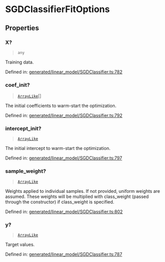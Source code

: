 # SGDClassifierFitOptions

## Properties

### X?

> `any`

Training data.

Defined in:  [generated/linear\_model/SGDClassifier.ts:782](https://github.com/transitive-bullshit/scikit-learn-ts/blob/b59c1ff/packages/sklearn/src/generated/linear_model/SGDClassifier.ts#L782)

### coef\_init?

> [`ArrayLike`](../types/ArrayLike.md)[]

The initial coefficients to warm-start the optimization.

Defined in:  [generated/linear\_model/SGDClassifier.ts:792](https://github.com/transitive-bullshit/scikit-learn-ts/blob/b59c1ff/packages/sklearn/src/generated/linear_model/SGDClassifier.ts#L792)

### intercept\_init?

> [`ArrayLike`](../types/ArrayLike.md)

The initial intercept to warm-start the optimization.

Defined in:  [generated/linear\_model/SGDClassifier.ts:797](https://github.com/transitive-bullshit/scikit-learn-ts/blob/b59c1ff/packages/sklearn/src/generated/linear_model/SGDClassifier.ts#L797)

### sample\_weight?

> [`ArrayLike`](../types/ArrayLike.md)

Weights applied to individual samples. If not provided, uniform weights are assumed. These weights will be multiplied with class\_weight (passed through the constructor) if class\_weight is specified.

Defined in:  [generated/linear\_model/SGDClassifier.ts:802](https://github.com/transitive-bullshit/scikit-learn-ts/blob/b59c1ff/packages/sklearn/src/generated/linear_model/SGDClassifier.ts#L802)

### y?

> [`ArrayLike`](../types/ArrayLike.md)

Target values.

Defined in:  [generated/linear\_model/SGDClassifier.ts:787](https://github.com/transitive-bullshit/scikit-learn-ts/blob/b59c1ff/packages/sklearn/src/generated/linear_model/SGDClassifier.ts#L787)
